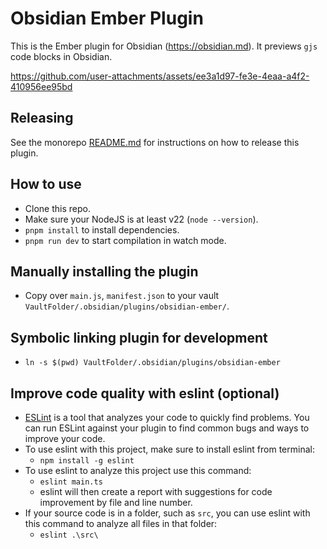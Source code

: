 # Obsidian Ember Plugin

This is the Ember plugin for Obsidian (https://obsidian.md). It previews `gjs` code blocks in Obsidian.

https://github.com/user-attachments/assets/ee3a1d97-fe3e-4eaa-a4f2-410956ee95bd

## Releasing

See the monorepo [README.md](../../README.md) for instructions on how to release this plugin.

## How to use

- Clone this repo.
- Make sure your NodeJS is at least v22 (`node --version`).
- `pnpm install` to install dependencies.
- `pnpm run dev` to start compilation in watch mode.

## Manually installing the plugin

- Copy over `main.js`, `manifest.json` to your vault `VaultFolder/.obsidian/plugins/obsidian-ember/`.

## Symbolic linking plugin for development

- `ln -s $(pwd) VaultFolder/.obsidian/plugins/obsidian-ember`

## Improve code quality with eslint (optional)
- [ESLint](https://eslint.org/) is a tool that analyzes your code to quickly find problems. You can run ESLint against your plugin to find common bugs and ways to improve your code. 
- To use eslint with this project, make sure to install eslint from terminal:
  - `npm install -g eslint`
- To use eslint to analyze this project use this command:
  - `eslint main.ts`
  - eslint will then create a report with suggestions for code improvement by file and line number.
- If your source code is in a folder, such as `src`, you can use eslint with this command to analyze all files in that folder:
  - `eslint .\src\`
